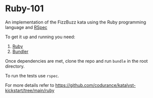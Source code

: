 # Ruby-101
An implementation of the FizzBuzz kata using the Ruby programming language and [RSpec](https://rspec.info/)

To get it up and running you need:

1. [Ruby](https://www.ruby-lang.org/en/)
2. [Bundler](https://bundler.io/)

Once dependencies are met, clone the repo and run `bundle` in the root directory.

To run the tests use `rspec`.

For more details refer to https://github.com/codurance/katalyst-kickstart/tree/main/ruby
